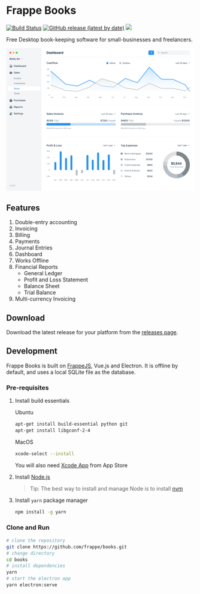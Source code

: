 # Frappe Books

[![Build Status](https://travis-ci.com/frappe/accounting.svg?branch=master)](https://travis-ci.com/frappe/accounting)
[![GitHub release (latest by date)](https://img.shields.io/github/v/release/frappe/books)](https://github.com/frappe/books/releases)
![](https://img.shields.io/badge/platform-mac%2C%20windows%2C%20linux-yellowgreen)

Free Desktop book-keeping software for small-businesses and freelancers.

<kbd><img src=".github/frappe-books-preview.png" alt="Frappe Books Preview" /></kbd>

## Features

1. Double-entry accounting
1. Invoicing
1. Billing
1. Payments
1. Journal Entries
1. Dashboard
1. Works Offline
1. Financial Reports
    - General Ledger
    - Profit and Loss Statement
    - Balance Sheet
    - Trial Balance
1. Multi-currency Invoicing

## Download

Download the latest release for your platform from the [releases
page](https://github.com/frappe/books/releases).

## Development

Frappe Books is built on [FrappeJS](https://github.com/frappe/frappejs), Vue.js
and Electron. It is offline by default, and uses a local SQLite file as the
database.

### Pre-requisites

1. Install build essentials

    Ubuntu

    ```bash
    apt-get install build-essential python git
    apt-get install libgconf-2-4
    ```

    MacOS

    ```bash
    xcode-select --install
    ```

    You will also need [Xcode App](https://apps.apple.com/in/app/xcode/id497799835?mt=12) from App Store

2. Install [Node.js](https://nodejs.org/en/)
    > Tip: The best way to install and manage Node is to install [nvm](https://github.com/nvm-sh/nvm#usage)
3. Install `yarn` package manager
    ```bash
    npm install -g yarn
    ```

### Clone and Run

```bash
# clone the repository
git clone https://github.com/frappe/books.git
# change directory
cd books
# install dependencies
yarn
# start the electron app
yarn electron:serve
```
